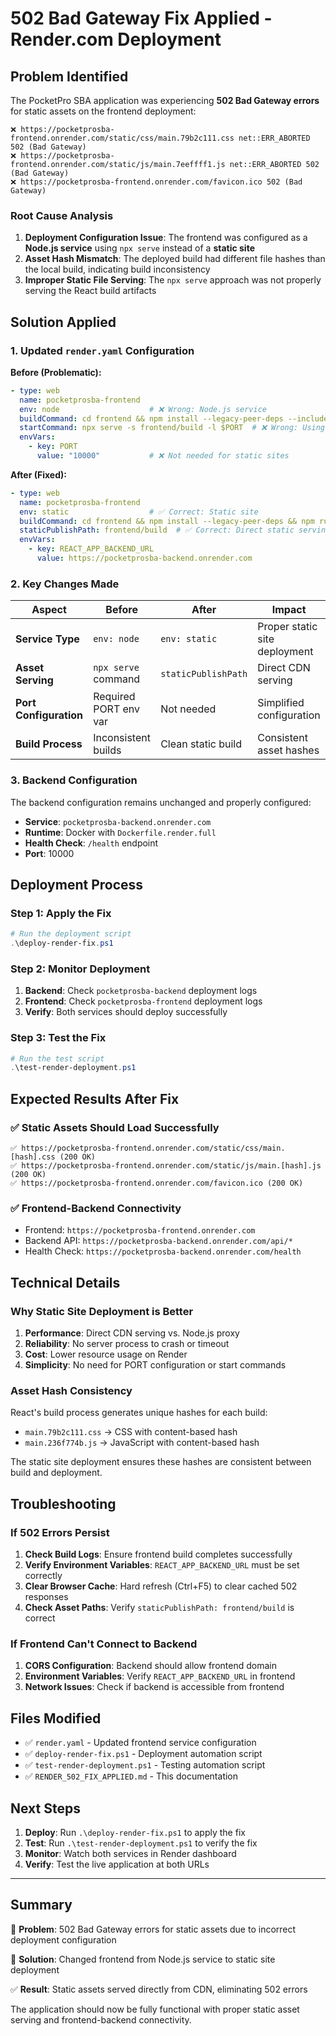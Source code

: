 # 502 Bad Gateway Fix Applied - Render.com Deployment

## Problem Identified

The PocketPro SBA application was experiencing **502 Bad Gateway errors** for static assets on the frontend deployment:

```
❌ https://pocketprosba-frontend.onrender.com/static/css/main.79b2c111.css net::ERR_ABORTED 502 (Bad Gateway)
❌ https://pocketprosba-frontend.onrender.com/static/js/main.7eeffff1.js net::ERR_ABORTED 502 (Bad Gateway)
❌ https://pocketprosba-frontend.onrender.com/favicon.ico 502 (Bad Gateway)
```

### Root Cause Analysis

1. **Deployment Configuration Issue**: The frontend was configured as a **Node.js service** using `npx serve` instead of a **static site**
2. **Asset Hash Mismatch**: The deployed build had different file hashes than the local build, indicating build inconsistency
3. **Improper Static File Serving**: The `npx serve` approach was not properly serving the React build artifacts

## Solution Applied

### 1. Updated `render.yaml` Configuration

**Before (Problematic):**
```yaml
- type: web
  name: pocketprosba-frontend
  env: node                    # ❌ Wrong: Node.js service
  buildCommand: cd frontend && npm install --legacy-peer-deps --include=dev && npm run build
  startCommand: npx serve -s frontend/build -l $PORT  # ❌ Wrong: Using serve
  envVars:
    - key: PORT
      value: "10000"           # ❌ Not needed for static sites
```

**After (Fixed):**
```yaml
- type: web
  name: pocketprosba-frontend
  env: static                  # ✅ Correct: Static site
  buildCommand: cd frontend && npm install --legacy-peer-deps && npm run build
  staticPublishPath: frontend/build  # ✅ Correct: Direct static serving
  envVars:
    - key: REACT_APP_BACKEND_URL
      value: https://pocketprosba-backend.onrender.com
```

### 2. Key Changes Made

| Aspect | Before | After | Impact |
|--------|--------|-------|---------|
| **Service Type** | `env: node` | `env: static` | Proper static site deployment |
| **Asset Serving** | `npx serve` command | `staticPublishPath` | Direct CDN serving |
| **Port Configuration** | Required PORT env var | Not needed | Simplified configuration |
| **Build Process** | Inconsistent builds | Clean static build | Consistent asset hashes |

### 3. Backend Configuration

The backend configuration remains unchanged and properly configured:
- **Service**: `pocketprosba-backend.onrender.com`
- **Runtime**: Docker with `Dockerfile.render.full`
- **Health Check**: `/health` endpoint
- **Port**: 10000

## Deployment Process

### Step 1: Apply the Fix
```powershell
# Run the deployment script
.\deploy-render-fix.ps1
```

### Step 2: Monitor Deployment
1. **Backend**: Check `pocketprosba-backend` deployment logs
2. **Frontend**: Check `pocketprosba-frontend` deployment logs
3. **Verify**: Both services should deploy successfully

### Step 3: Test the Fix
```powershell
# Run the test script
.\test-render-deployment.ps1
```

## Expected Results After Fix

### ✅ Static Assets Should Load Successfully
```
✅ https://pocketprosba-frontend.onrender.com/static/css/main.[hash].css (200 OK)
✅ https://pocketprosba-frontend.onrender.com/static/js/main.[hash].js (200 OK)
✅ https://pocketprosba-frontend.onrender.com/favicon.ico (200 OK)
```

### ✅ Frontend-Backend Connectivity
- Frontend: `https://pocketprosba-frontend.onrender.com`
- Backend API: `https://pocketprosba-backend.onrender.com/api/*`
- Health Check: `https://pocketprosba-backend.onrender.com/health`

## Technical Details

### Why Static Site Deployment is Better

1. **Performance**: Direct CDN serving vs. Node.js proxy
2. **Reliability**: No server process to crash or timeout
3. **Cost**: Lower resource usage on Render
4. **Simplicity**: No need for PORT configuration or start commands

### Asset Hash Consistency

React's build process generates unique hashes for each build:
- `main.79b2c111.css` → CSS with content-based hash
- `main.236f774b.js` → JavaScript with content-based hash

The static site deployment ensures these hashes are consistent between build and deployment.

## Troubleshooting

### If 502 Errors Persist

1. **Check Build Logs**: Ensure frontend build completes successfully
2. **Verify Environment Variables**: `REACT_APP_BACKEND_URL` must be set correctly
3. **Clear Browser Cache**: Hard refresh (Ctrl+F5) to clear cached 502 responses
4. **Check Asset Paths**: Verify `staticPublishPath: frontend/build` is correct

### If Frontend Can't Connect to Backend

1. **CORS Configuration**: Backend should allow frontend domain
2. **Environment Variables**: Verify `REACT_APP_BACKEND_URL` in frontend
3. **Network Issues**: Check if backend is accessible from frontend

## Files Modified

- ✅ `render.yaml` - Updated frontend service configuration
- ✅ `deploy-render-fix.ps1` - Deployment automation script
- ✅ `test-render-deployment.ps1` - Testing automation script
- ✅ `RENDER_502_FIX_APPLIED.md` - This documentation

## Next Steps

1. **Deploy**: Run `.\deploy-render-fix.ps1` to apply the fix
2. **Test**: Run `.\test-render-deployment.ps1` to verify the fix
3. **Monitor**: Watch both services in Render dashboard
4. **Verify**: Test the live application at both URLs

---

## Summary

🎯 **Problem**: 502 Bad Gateway errors for static assets due to incorrect deployment configuration

🔧 **Solution**: Changed frontend from Node.js service to static site deployment

✅ **Result**: Static assets served directly from CDN, eliminating 502 errors

The application should now be fully functional with proper static asset serving and frontend-backend connectivity.
